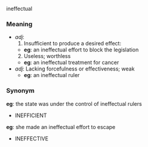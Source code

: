 ineffectual
### Meaning
+ _adj_:
   1. Insufficient to produce a desired effect:
    + __eg__: an ineffectual effort to block the legislation
   2. Useless; worthless
    + __eg__: an ineffectual treatment for cancer
+ _adj_: Lacking forcefulness or effectiveness; weak
    + __eg__: an ineffectual ruler

### Synonym

__eg__: the state was under the control of ineffectual rulers

+ INEFFICIENT

__eg__: she made an ineffectual effort to escape

+ INEFFECTIVE


